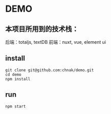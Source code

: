 # DEMO

## 本项目所用到的技术栈：
 后端：totaljs, textDB
 前端：nuxt, vue, element ui

## install

```shell
git clone git@github.com:chnak/demo.git
cd demo
npm install
```

## run

```shell
npm start
```

